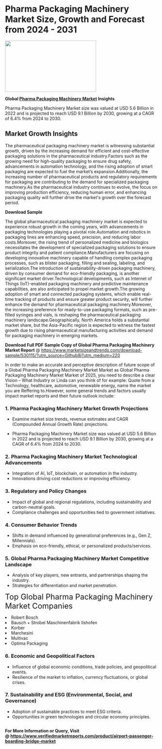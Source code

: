 <H1>Pharma Packaging Machinery Market Size, Growth and Forecast from 2024 - 2031</H1><img class="aligncenter size-medium wp-image-584254" src="https://thirdeyenews.in/wp-content/uploads/2024/09/Global-Market-Research-300x168.jpeg" alt="" width="300" height="168" /><p><strong>Global&nbsp;<a href="https://www.marketsizeandtrends.com/download-sample/530115/?utm_source=Github8j?utm_medium=220">Pharma Packaging Machinery Market</a> Insights</strong></p><p>Pharma Packaging Machinery Market size was valued at USD 5.6 Billion in 2022 and is projected to reach USD 9.1 Billion by 2030, growing at a CAGR of 6.4% from 2024 to 2030.</p><p><h2>Market Growth Insights</h2> <p>The pharmaceutical packaging machinery market is witnessing substantial growth, driven by the increasing demand for efficient and cost-effective packaging solutions in the pharmaceutical industry.Factors such as the growing need for high-quality packaging to ensure drug safety, advancements in automation technology, and the rising adoption of smart packaging are expected to fuel the market’s expansion.Additionally, the increasing number of pharmaceutical products and regulatory requirements for packaging are contributing to the demand for specialized packaging machinery.As the pharmaceutical industry continues to evolve, the focus on improving production efficiency, reducing human error, and enhancing packaging quality will further drive the market's growth over the forecast period.</p> <p><strong>Download Sample</strong></p> <p>The global pharmaceutical packaging machinery market is expected to experience robust growth in the coming years, with advancements in packaging technologies playing a pivotal role.Automation and robotics in packaging lines are enhancing speed, precision, and reducing labor costs.Moreover, the rising trend of personalized medicine and biologics necessitates the development of specialized packaging solutions to ensure product integrity and patient compliance.Manufacturers are focusing on developing innovative machinery capable of handling complex packaging processes, such as blister packaging, filling and sealing, labeling, and serialization.The introduction of sustainability-driven packaging machinery, driven by consumer demand for eco-friendly packaging, is another significant market driver.Technological developments, such as Internet of Things (IoT)-enabled packaging machinery and predictive maintenance capabilities, are also anticipated to propel market growth.The growing adoption of smart and connected packaging systems, which enable real-time tracking of products and ensure greater product security, will further enhance the demand for pharmaceutical packaging machinery.Moreover, the increasing preference for ready-to-use packaging formats, such as pre-filled syringes and vials, is reshaping the pharmaceutical packaging machinery landscape.Geographically, North America holds a substantial market share, but the Asia-Pacific region is expected to witness the fastest growth due to rising pharmaceutical manufacturing activities and demand for packaging machinery in emerging markets.<p><span class=""><strong>Download Full PDF Sample Copy of Global Pharma Packaging Machinery Market Report</strong> @ <a href="https://www.marketsizeandtrends.com/download-sample/530115/?utm_source=Github8j?utm_medium=220" target="_blank">https://www.marketsizeandtrends.com/download-sample/530115/?utm_source=Github8j?utm_medium=220</a></span></p><p>In order to make an accurate and perceptive description of future scope of a Global&nbsp;Pharma Packaging Machinery Market Market as Global&nbsp;Pharma Packaging Machinery Market Market of 2025, you need to describe a clear Vision &ndash; What Industry or Linda can you think of for example: Quote from a Technology, healthcare, automotive, renewable energy, name the market you are Reffering to.However, some general trends and factors usually impact market reports and their future outlook include:</p><h3>1.&nbsp;<strong>Pharma Packaging Machinery Market Growth Projections</strong></h3><ul><li>Examine market size trends, revenue estimates and CAGR (Compounded Annual Growth Rate) projections.</li><li><p>Pharma Packaging Machinery Market size was valued at USD 5.6 Billion in 2022 and is projected to reach USD 9.1 Billion by 2030, growing at a CAGR of 6.4% from 2024 to 2030.</p></li></ul><h3>2.&nbsp;<strong>Pharma Packaging Machinery Market Technological Advancements</strong></h3><ul><li>Integration of AI, IoT, blockchain, or automation in the industry.</li><li>Innovations driving cost reductions or improving efficiency.</li></ul><h3>3.&nbsp;<strong>Regulatory and Policy Changes</strong></h3><ul><li>Impact of global and regional regulations, including sustainability and carbon-neutral goals.</li><li>Compliance challenges and opportunities tied to government initiatives.</li></ul><h3>4.&nbsp;<strong>Consumer Behavior Trends</strong></h3><ul><li>Shifts in demand influenced by generational preferences (e.g., Gen Z, Millennials).</li><li>Emphasis on eco-friendly, ethical, or personalized products/services.</li></ul><h3>5.&nbsp;<strong>Global Pharma Packaging Machinery Market Competitive Landscape</strong></h3><ul><li>Analysis of key players, new entrants, and partnerships shaping the industry.</li><li>Strategies for differentiation and market penetration.</li></ul><p data-pm-slice="1 1 []"><span style="color: inherit; font-family: inherit; font-size: 25px;">Top Global Pharma Packaging Machinery Market Companies</span></p><div class="" data-test-id=""><p><li>Robert Bosch</li><li> Bausch + Strobel Maschinenfabrik Ilshofen</li><li> Korber</li><li> Marchesini</li><li> Multivac</li><li> Optima Packaging</li></p></div><h3>6.&nbsp;<strong>Economic and Geopolitical Factors</strong></h3><ul><li>Influence of global economic conditions, trade policies, and geopolitical events.</li><li>Resilience of the market to inflation, currency fluctuations, or global crises.</li></ul><h3>7.&nbsp;<strong>Sustainability and ESG (Environmental, Social, and Governance)</strong></h3><ul><li>Adoption of sustainable practices to meet ESG criteria.</li><li>Opportunities in green technologies and circular economy principles.</li></ul><h2><strong style="font-size: 14px;">For More Information or Query, Visit @&nbsp;</strong><a style="background-color: #ffffff; font-size: 14px;" href="https://www.marketsizeandtrends.com/report/pharma-packaging-machinery-market/" target="_blank">https://www.verifiedmarketreports.com/product/airport-passenger-boarding-bridge-market</a></h2>